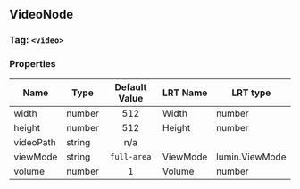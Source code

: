 ## VideoNode

### Tag: `<video>`

### Properties

| Name      | Type   | Default Value | LRT Name | LRT type       |
| --------- | ------ | :-----------: | -------- | -------------- |
| width     | number |      512      | Width    | number         |
| height    | number |      512      | Height   | number         |
| videoPath | string |      n/a      |
| viewMode  | string |  `full-area`  | ViewMode | lumin.ViewMode |
| volume    | number |       1       | Volume   | number         |
